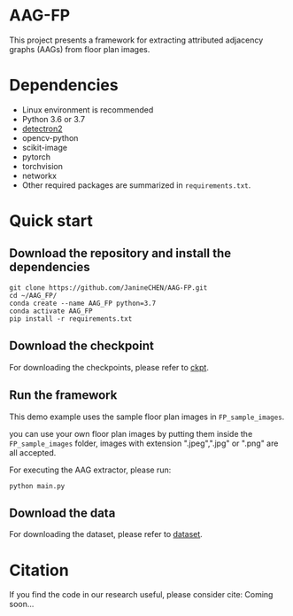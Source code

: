 # AAG-FP
This project presents a framework for extracting attributed adjacency graphs (AAGs) from floor plan images.

# Dependencies
- Linux environment is recommended
- Python 3.6 or 3.7
- <a href="https://detectron2.readthedocs.io/en/latest/tutorials/install.html">detectron2<a>
- opencv-python
- scikit-image
- pytorch
- torchvision
- networkx
- Other required packages are summarized in `requirements.txt`.

# Quick start
## Download the repository and install the dependencies 
```
git clone https://github.com/JanineCHEN/AAG-FP.git 
cd ~/AAG_FP/
conda create --name AAG_FP python=3.7
conda activate AAG_FP
pip install -r requirements.txt
```

## Download the checkpoint
For downloading the checkpoints, please refer to <a href="https://github.com/JanineCHEN/AAG-FP/tree/main/ckpt">ckpt</a>.

## Run the framework
This demo example uses the sample floor plan images in `FP_sample_images`.

you can use your own floor plan images by putting them inside the `FP_sample_images` folder, images with extension ".jpeg",".jpg" or ".png" are all accepted.

For executing the AAG extractor, please run:
```
python main.py
```

## Download the data
For downloading the dataset, please refer to <a href="https://github.com/JanineCHEN/AAG-FP/tree/main/dataset">dataset</a>.

# Citation
If you find the code in our research useful, please consider cite:
Coming soon...
